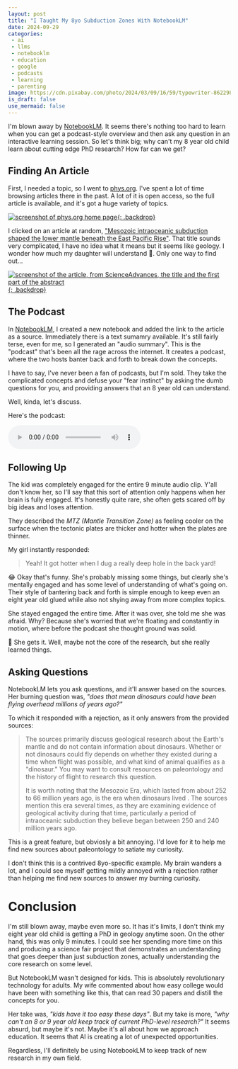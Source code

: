 ```yaml
---
layout: post
title: "I Taught My 8yo Subduction Zones With NotebookLM"
date: 2024-09-29
categories:
 - ai
 - llms
 - notebooklm
 - education
 - google
 - podcasts
 - learning
 - parenting
image: https://cdn.pixabay.com/photo/2024/03/09/16/59/typewriter-8622984_960_720.jpg
is_draft: false
use_mermaid: false
---
```


I'm blown away by [NotebookLM][link]. It seems there's nothing too hard to learn when you 
can get a podcast-style overview and then ask any question in an interactive learning session. 
So let's think big; why can't my 8 year old child learn about cutting edge PhD research? How 
far can we get?

## Finding An Article
First, I needed a topic, so I went to [phys.org][phys]. I've spent a lot of
time browsing articles there in the past. A lot of it is open access, so the full article is
available, and it's got a huge variety of topics.

[![screenshot of phys.org home page](/images/phys-org.png){: .backdrop}][phys]

I clicked on an article at random, ["Mesozoic intraoceanic subduction shaped the lower mantle beneath the East Pacific Rise"][article].
That title sounds very complicated, I have no idea what it means but it seems like geology.
I wonder how much my daughter will understand 🤔. Only one way to find out...

[![screenshot of the article, from ScienceAdvances, the title and the first part of the abstract](/images/science-mesozoic.png){: .backdrop}][article]


## The Podcast
In [NotebookLM][link], I created a new notebook and added the link to the article as a source.
Immediately there is a text sumamry available. It's still fairly terse, even for me, so I
generated an "audio summary". This is the "podcast" that's been all the rage across the internet.
It creates a podcast, where the two hosts banter back and forth to break down the concepts.

I have to say, I've never been a fan of podcasts, but I'm sold. They take the complicated
concepts and defuse your "fear instinct" by asking the dumb questions for you, and providing
answers that an 8 year old can understand.

Well, kinda, let's discuss.

Here's the podcast:

<audio controls>
    <source src="/images/subduction-podcast.mp3" type="audio/mpeg">
    Your browser does not support the audio element.
</audio>

## Following Up

The kid was completely engaged for the entire 9 minute audio clip. Y'all don't know her, so
I'll say that this sort of attention only happens when her brain is fully engaged. It's honestly
quite rare, she often gets scared off by big ideas and loses attention.

They described the _MTZ (Mantle Transition Zone)_ as feeling cooler on the surface
when the tectonic plates are thicker and hotter when the plates are thinner.

My girl instantly responded:

> Yeah! It got hotter when I dug a really deep hole in the back yard!

😂 Okay that's funny. She's probably missing some things, but clearly she's mentally engaged and
has some level of understanding of what's going on. Their style of bantering back and forth is 
simple enough to keep even an eight year old glued while also not shying away from more 
complex topics.

She stayed engaged the entire time. After it was over, she told me she was afraid. Why? Because
she's worried that we're floating and constantly in motion, where before the podcast she thought
ground was solid.

🤯 She gets it. Well, maybe not the core of the research, but she really learned things.


## Asking Questions
NotebookLM lets you ask questions, and it'll answer based on the sources. Her burning question was,
_"does that mean dinosaurs could have been flying overhead millions of years ago?"_

To which it responded with a rejection, as it only answers from the provided sources:

> The sources primarily discuss geological research about the Earth's mantle and do not contain information about dinosaurs. Whether or not dinosaurs could fly depends on whether they existed during a time when flight was possible, and what kind of animal qualifies as a "dinosaur."  You may want to consult resources on paleontology and the history of flight to research this question.
> 
> It is worth noting that the Mesozoic Era, which lasted from about 252 to 66 million years ago, is the era when dinosaurs lived . The sources mention this era several times, as they are examining evidence of geological activity during that time, particularly a period of intraoceanic subduction they believe began between 250 and 240 million years ago.

This is a great feature, but obviosly a bit annoying. I'd love for it to help me find new sources
about paleontology to satiate my curiosity.

I don't think this is a contrived 8yo-specific example. My brain wanders a lot, and I could see
myself getting mildly annoyed with a rejection rather than helping me find new sources to answer
my burning curiosity.


# Conclusion
I'm still blown away, maybe even more so. It has it's limits, I don't think my eight year old child
is getting a PhD in geology anytime soon. On the other hand, this was only 9 minutes. I could see her
spending more time on this and producing a science fair project that demonstrates an understanding
that goes deeper than just subduction zones, actually understanding the core research on some level.

But NotebookLM wasn't designed for kids. This is absolutely revolutionary technology for adults.
My wife commented about how easy college would have been with something like this, that can read
30 papers and distill the concepts for you.

Her take was, _"kids have it too easy these days"_. But my take is more, _"why can't an 8 or 9 year old
keep track of current PhD-level research?"_ It seems absurd, but maybe it's not. Maybe it's all about
how we approach education. It seems that AI is creating a lot of unexpected opportunities.

Regardless, I'll definitely be using NotebookLM to keep track of new research in my own field.


<style>
.backdrop {
    box-shadow: 0 4px 8px rgba(0, 0, 0, 0.2);
    border-radius: 4px; /* Optional: rounds the corners */
    }
</style>

 [link]: https://notebooklm.google/
 [article]: https://www.science.org/doi/10.1126/sciadv.ado1219
 [phys]: https://phys.org/
